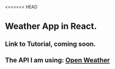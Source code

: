 <<<<<<< HEAD
# Weather App in React.

## Link to Tutorial, coming soon.

## The API I am using: [Open Weather](https://openweathermap.org/api/one-call-3)



